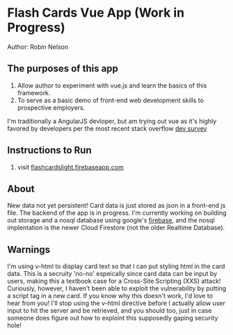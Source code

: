 # Flash Cards Vue App (Work in Progress)
Author: Robin Nelson

## The purposes of this app
1. Allow author to experiment with vue.js and learn the basics of this framework.
2. To serve as a basic demo of front-end web development skills to prospective employers.

I'm traditionally a AngularJS devloper, but am trying out vue as it's highly favored by developers per the most recent stack overflow [dev survey](#https://insights.stackoverflow.com/survey/2019#most-loved-dreaded-and-wanted)

## Instructions to Run
1. visit [flashcardslight.firebaseapp.com](https://flashcardslight.firebaseapp.com/)

## About
New data not yet persistent! Card data is just stored as json in a front-end js file. The backend of the app is in progress.
I'm currently working on building out storage and a nosql database using google's [firebase](https://firebase.google.com/), and the nosql implentation is the newer Cloud Firestore (not the older Realtime Database).

## Warnings
I'm using v-html to display card text so that I can put styling html in the card data.  This is a secruity 'no-no' espeically since card data can be input by users, making this a textbook case for a Cross-Site Scripting (XXS) attack!  Curiously, however, I haven't been able to exploit the vulnerability by putting a script tag in a new card.  If you know why this doesn't work, I'd love to hear from you!  I'll stop using the v-html directive before I actually allow user input to hit the server and be retrieved, and you should too, just in case someone does figure out how to exploint this supposedly gaping security hole!